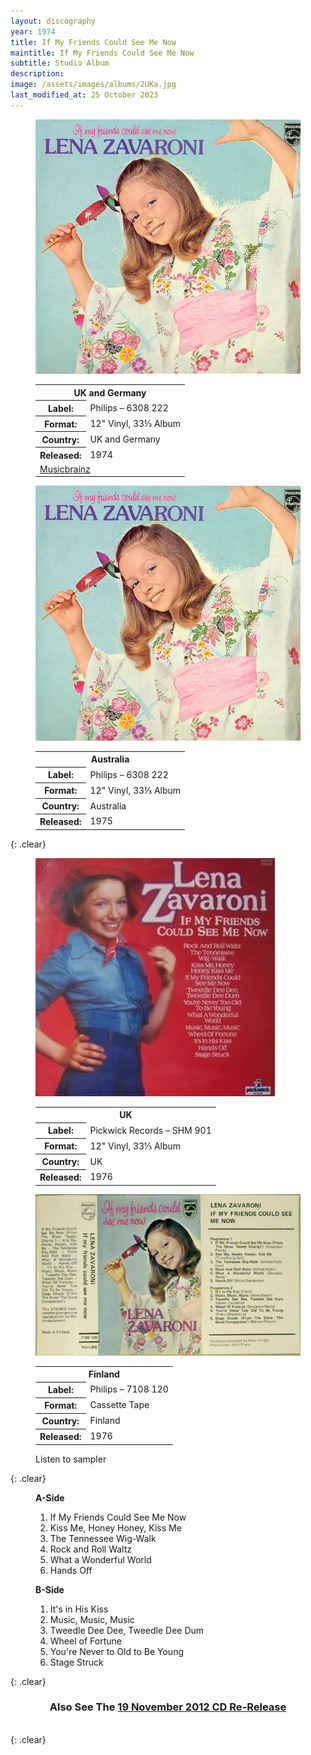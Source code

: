 ```yaml
---
layout: discography
year: 1974
title: If My Friends Could See Me Now
maintitle: If My Friends Could See Me Now
subtitle: Studio Album
description: 
image: /assets/images/albums/2UKa.jpg
last_modified_at: 25 October 2023
---
```


<figure class="fig1" id="uk-germany-australia">
<img src="/assets/images/albums/2UKa.jpg" class="full-width" alt="Front Cover for the album If My Friends Could See Me Now Philips – 6308 222 (1974)" />
<figcaption>
<table>
<tr><th colspan="2">UK and Germany</th></tr>
<tr><th>Label:</th><td>Philips – 6308 222</td></tr>
<tr><th>Format:</th><td>12" Vinyl, 33⅓ Album</td></tr>
<tr><th>Country:</th><td>UK and Germany</td></tr>
<tr><th>Released:</th><td>1974</td></tr>
<tr><td colspan="2"><a class="external-link" href="https://musicbrainz.org/release-group/d880e097-a36f-4301-b647-01d1eb9b8f4b">Musicbrainz</a></td></tr>
</table>
</figcaption>
</figure>

<figure class="fig2">
<img src="/assets/images/albums/2UKa.jpg" class="full-width" alt="Blue Front Cover for the album If My Friends Could See Me Now Philips – 6308 222 (1975)" />
<figcaption>
<table>
<tr><th colspan="2">Australia</th></tr>
<tr><th>Label:</th><td>Philips – 6308 222</td></tr>
<tr><th>Format:</th><td>12" Vinyl, 33⅓ Album</td></tr>
<tr><th>Country:</th><td>Australia</td></tr>
<tr><th>Released:</th><td>1975</td></tr>
</table>
</figcaption>
</figure>

{: .clear}

<figure class="fig1" id="uk-finland">
<img src="/assets/images/albums/2UKb.jpg" class="full-width" alt="Red Front Cover for the album If My Friends Could See Me Now Pickwick Records – SHM 901 (1976)" />
<figcaption>
<table>
<tr><th colspan="2">UK</th></tr>
<tr><th>Label:</th><td>Pickwick Records – SHM 901</td></tr>
<tr><th>Format:</th><td>12" Vinyl, 33⅓ Album</td></tr>
<tr><th>Country:</th><td>UK</td></tr>
<tr><th>Released:</th><td>1976</td></tr>
</table>
</figcaption>
</figure>

<figure class="fig2">
<img src="/assets/images/albums/2UKc.jpg" class="full-width" alt="Insert for the Cassette Tape If My Friends Could See Me Now Philips – 7108 120 (1976)" />
<figcaption>
<div class="padding"></div>
<table>
<tr><th colspan="2">Finland</th></tr>
<tr><th>Label:</th><td>Philips – 7108 120</td></tr>
<tr><th>Format:</th><td>Cassette Tape</td></tr>
<tr><th>Country:</th><td>Finland</td></tr>
<tr><th>Released:</th><td>1976</td></tr>
</table>
</figcaption>
<div data-video="qE-eqqugY_o" data-autoplay="0" data-loop="1" id="youtube-audio"></div>Listen to sampler
<script src="https://www.youtube.com/iframe_api"></script>
<script src="/assets/js/yt.js"></script>
</figure>

{: .clear}

<figure class="fig1" id="aside">
<figcaption>
<strong>A-Side</strong>
</figcaption>
<ol>
<li>If My Friends Could See Me Now</li>
<li>Kiss Me, Honey Honey, Kiss Me</li>
<li>The Tennessee Wig-Walk</li>
<li>Rock and Roll Waltz</li>
<li>What a Wonderful World</li>
<li>Hands Off</li>
</ol>
</figure>

<figure class="fig2" id="bside">
<figcaption>
<strong>B-Side</strong>
</figcaption>
<ol>
<li>It's in His Kiss</li>
<li>Music, Music, Music</li>
<li>Tweedle Dee Dee, Tweedle Dee Dum</li>
<li>Wheel of Fortune</li>
<li>You're Never to Old to Be Young</li>
<li>Stage Struck</li>
</ol>
</figure>

{: .clear}

<h3 style="text-align:center;">Also See The <a href="/discography/studio-albums/2012-11-19-if-my-friends-could-see-me-now">19 November 2012 CD Re-Release</a></h3>

<br />{: .clear}


